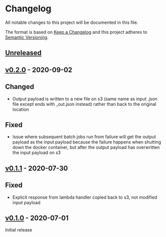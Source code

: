 # Changelog
All notable changes to this project will be documented in this file.

The format is based on [Keep a Changelog](http://keepachangelog.com/en/1.0.0/)
and this project adheres to [Semantic Versioning](http://semver.org/spec/v2.0.0.html).

## [Unreleased]

## [v0.2.0] - 2020-09-02

## Changed
- Output payload is written to a new file on s3 (same name as input .json file except ends with _out.json instead) rather than back to the original location

## Fixed
- Issue where subsequent batch jobs run from failure will get the output payload as the input payload because the failure happens when shutting down the docker container, but after the output payload has overwritten the input payload on s3

## [v0.1.1] - 2020-07-30

## Fixed
- Explicit response from lambda handler copied back to s3, not modified input payload

## [v0.1.0] - 2020-07-01

Initial release


[Unreleased]: https://github.com/sat-utils/sat-stac/compare/master...develop
[v0.2.0]: https://github.com/cirrus-geo/cirrus-lib/compare/v0.1.1...v0.2.0
[v0.1.1]: https://github.com/cirrus-geo/cirrus-lib/compare/v0.1.0...v0.1.1
[v0.1.0]: https://github.com/cirrus-geo/cirrus-job-images/tree/0.1.0

